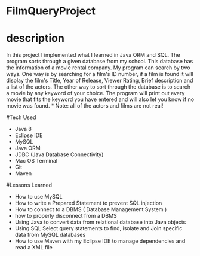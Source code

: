 # FilmQueryProject

# description

In this project I implemented what I learned in Java ORM and SQL. The program sorts through a given database from my school. This database has the information of a movie rental company. My program can search by two ways. One way is by searching for a film's ID number, if a film is found it will display the film's Title, Year of Release, Viewer Rating, Brief description and a list of the actors. The other way to sort through the database is to search a movie by any keyword of your choice. The program will print out every movie that fits the keyword you have entered and will also let you know if no movie was found. * Note: all of the actors and films are not real! 

#Tech Used

* Java 8
* Eclipse IDE
* MySQL
* Java ORM
* JDBC (Java Database Connectivity)
* Mac OS Terminal
* Git
* Maven

#Lessons Learned
* How to use MySQL
* How to write a Prepared Statement to prevent SQL injection
* How to connect to a DBMS ( Database Management System )
* how to properly disconnect from a DBMS
* Using Java to convert data from relational database into Java objects
* Using SQL Select query statements to find, isolate and Join specific data from MySQL databases
* How to use Maven with my Eclipse IDE to manage dependencies and read a XML file